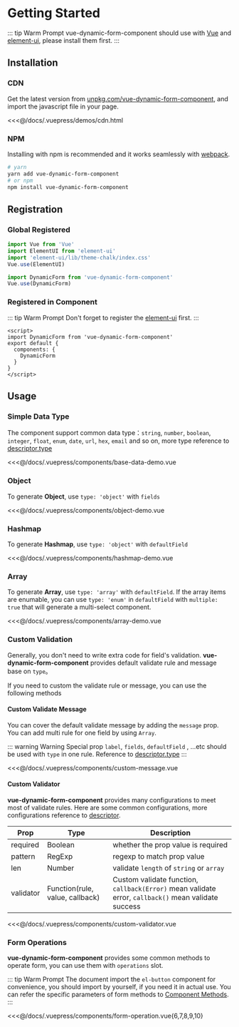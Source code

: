 # Getting Started

::: tip Warm Prompt
vue-dynamic-form-component should use with [Vue](https://vuejs.org/) and  [element-ui]([https://element.faas.ele.me), please install them first.
:::

## Installation

### CDN

Get the latest version from [unpkg.com/vue-dynamic-form-component](https://unpkg.com/vue-dynamic-form-component/), and import the javascript file in your page.

<<<@/docs/.vuepress/demos/cdn.html



### NPM

Installing with npm is recommended and it works seamlessly with [webpack](https://webpack.js.org/).

``` bash
# yarn
yarn add vue-dynamic-form-component
# or npm
npm install vue-dynamic-form-component
```



## Registration

### Global Registered

``` js
import Vue from 'Vue'
import ElementUI from 'element-ui'
import 'element-ui/lib/theme-chalk/index.css'
Vue.use(ElementUI)

import DynamicForm from 'vue-dynamic-form-component'
Vue.use(DynamicForm)
```

### Registered in Component

::: tip Warm Prompt
Don't forget to register the [element-ui]([https://element.faas.ele.me) first.
:::

``` vue
<script>
import DynamicForm from 'vue-dynamic-form-component'
export default {
  components: {
    DynamicForm
  }
}
</script>
```

## Usage

### Simple Data Type

The component support common data type：`string`, `number`, `boolean`,  `integer`, `float`, `enum`, `date`, `url`, `hex`, `email` and so on, more type reference to [descriptor.type](/api/descriptors/#type)

<code-demo name="base-data-demo"></code-demo>

<<<@/docs/.vuepress/components/base-data-demo.vue

### Object

To generate **Object**, use `type: 'object'` with `fields` 

<code-demo name="object-demo"></code-demo>

<<<@/docs/.vuepress/components/object-demo.vue

### Hashmap

To generate **Hashmap**, use `type: 'object'` with `defaultField`

<code-demo name="hashmap-demo"></code-demo>

<<<@/docs/.vuepress/components/hashmap-demo.vue

### Array

To generate **Array**, use `type: 'array'` with `defaultField`. If the array items are enumable, you can use `type: 'enum'` in `defaultField` with `multiple: true` that will generate a multi-select component.

<code-demo name="array-demo"></code-demo>

<<<@/docs/.vuepress/components/array-demo.vue

### Custom Validation

Generally, you don't need to write extra code for field's validation. **vue-dynamic-form-component** provides default validate rule and message base on `type`。

If you need to custom the validate rule or message, you can use the following methods

#### Custom Validate Message

You can cover the default validate message by adding the `message` prop. You can add multi rule for one field by using `Array`.

::: warning Warning
Special prop `label`, `fields`, `defaultField` , ...etc should be used with `type` in one rule. Reference to [descriptor.type](/api/descriptors/#descriptor)
:::

<code-demo name="custom-message"></code-demo>

<<<@/docs/.vuepress/components/custom-message.vue

#### Custom Validator

**vue-dynamic-form-component** provides many configurations to meet most of validate rules. Here are some common configurations, more configurations reference to [descriptor](/api/descriptors/#descriptor).

| Prop      | Type                            | Description                                                  |
| --------- | ------------------------------- | ------------------------------------------------------------ |
| required  | Boolean                         | whether the prop value is required                           |
| pattern   | RegExp                          | regexp to match prop value                                   |
| len       | Number                          | validate `length` of `string` or `array`                     |
| validator | Function(rule, value, callback) | Custom validate function, `callback(Error)` mean validate error, `callback()` mean validate success |

<code-demo name="custom-validator"></code-demo>

<<<@/docs/.vuepress/components/custom-validator.vue

### Form Operations

**vue-dynamic-form-component** provides some common methods to operate form, you can use them with `operations` slot.

::: tip Warm Prompt
The document import the `el-button` component for convenience, you should import by yourself, if you need it in actual use. You can refer the specific parameters of form methods to [Component Methods](/api/dynamic-form/#methods).
:::

<code-demo name="form-operation"></code-demo>

<<<@/docs/.vuepress/components/form-operation.vue{6,7,8,9,10}

